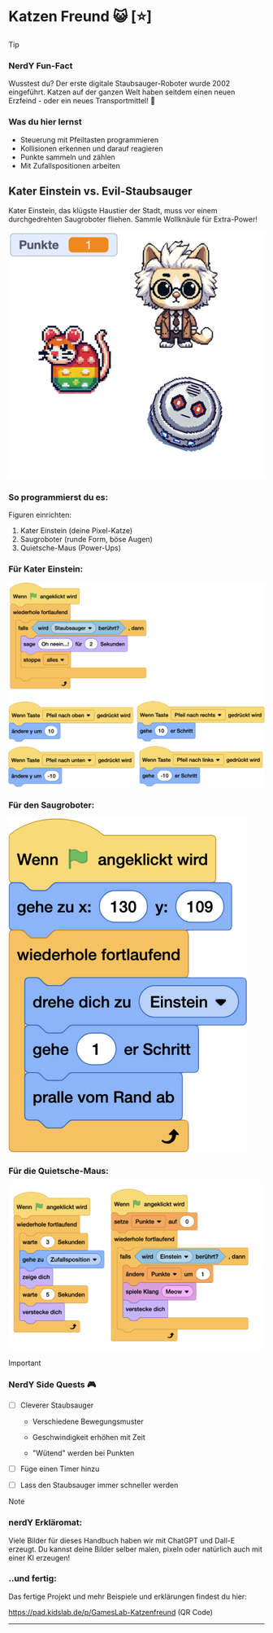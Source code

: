 
# Katzen Freund 😺 [⭐]

> [!TIP]
> ### NerdY Fun-Fact
> Wusstest du? Der erste digitale Staubsauger-Roboter wurde 2002 eingeführt. Katzen auf der ganzen Welt haben seitdem einen neuen Erzfeind - oder ein neues Transportmittel! 🤖

### Was du hier lernst

- Steuerung mit Pfeiltasten programmieren
- Kollisionen erkennen und darauf reagieren
- Punkte sammeln und zählen
- Mit Zufallspositionen arbeiten

## Kater Einstein vs. Evil-Staubsauger

Kater Einstein, das klügste Haustier der Stadt, muss vor einem durchgedrehten Saugroboter fliehen. Sammle Wollknäule für Extra-Power!

![03-Figuren](screenshots/03-Figuren.png)

### So programmierst du es:

Figuren einrichten:

1. Kater Einstein (deine Pixel-Katze)
2. Saugroboter (runde Form, böse Augen)
3. Quietsche-Maus (Power-Ups)

### Für Kater Einstein:

![03-Programm Einstein](screenshots/03-ProgrammEinstein.png)

### Für den Saugroboter:

![03-Programm Sauger](screenshots/03-ProgrammSauger.png)

### Für die Quietsche-Maus:

![03-Programm Maus](screenshots/03-ProgrammMaus.png)

> [!IMPORTANT]
>
> ### NerdY Side Quests 🎮
>
> - [ ] Cleverer Staubsauger
>
>   - Verschiedene Bewegungsmuster
>
>   - Geschwindigkeit erhöhen mit Zeit
>
>   - "Wütend" werden bei Punkten
>
> - [ ] Füge einen Timer hinzu
>
> - [ ] Lass den Staubsauger immer schneller werden

> [!NOTE]
> ### nerdY Erkläromat:
> Viele Bilder für dieses Handbuch haben wir mit ChatGPT und Dall-E erzeugt. Du kannst deine Bilder selber malen, pixeln oder natürlich auch mit einer KI erzeugen!

### ..und fertig:

Das fertige Projekt und mehr Beispiele und erklärungen findest du hier:

https://pad.kidslab.de/p/GamesLab-Katzenfreund (QR Code)



---